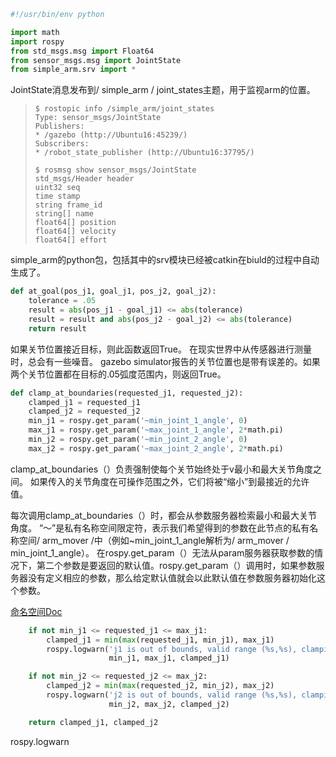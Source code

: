 ```python
#!/usr/bin/env python

import math
import rospy
from std_msgs.msg import Float64
from sensor_msgs.msg import JointState
from simple_arm.srv import *
```
JointState消息发布到/ simple_arm / joint_states主题，用于监视arm的位置。

> ```
> $ rostopic info /simple_arm/joint_states 
> Type: sensor_msgs/JointState
> Publishers: 
> * /gazebo (http://Ubuntu16:45239/)
> Subscribers: 
> * /robot_state_publisher (http://Ubuntu16:37795/)
> ```
> ```
> $ rosmsg show sensor_msgs/JointState
> std_msgs/Header header
> uint32 seq
> time stamp
> string frame_id
> string[] name
> float64[] position
> float64[] velocity
> float64[] effort
> ```

simple_arm的python包，包括其中的srv模块已经被catkin在biuld的过程中自动生成了。

```python
def at_goal(pos_j1, goal_j1, pos_j2, goal_j2):
    tolerance = .05
    result = abs(pos_j1 - goal_j1) <= abs(tolerance)
    result = result and abs(pos_j2 - goal_j2) <= abs(tolerance)
    return result
```
如果关节位置接近目标，则此函数返回True。 在现实世界中从传感器进行测量时，总会有一些噪音。 gazebo simulator报告的关节位置也是带有误差的。如果两个关节位置都在目标的.05弧度范围内，则返回True。

```python
def clamp_at_boundaries(requested_j1, requested_j2):
    clamped_j1 = requested_j1
    clamped_j2 = requested_j2
    min_j1 = rospy.get_param('~min_joint_1_angle', 0)
    max_j1 = rospy.get_param('~max_joint_1_angle', 2*math.pi)
    min_j2 = rospy.get_param('~min_joint_2_angle', 0)
    max_j2 = rospy.get_param('~max_joint_2_angle', 2*math.pi)
```
clamp_at_boundaries（）负责强制使每个关节始终处于v最小和最大关节角度之间。 如果传入的关节角度在可操作范围之外，它们将被“缩小”到最接近的允许值。

每次调用clamp_at_boundaries（）时，都会从参数服务器检索最小和最大关节角度。 “〜”是私有名称空间限定符，表示我们希望得到的参数在此节点的私有名称空间/ arm_mover /中（例如~min_joint_1_angle解析为/ arm_mover / min_joint_1_angle）。 在rospy.get_param（）无法从param服务器获取参数的情况下，第二个参数是要返回的默认值。rospy.get_param（）调用时，如果参数服务器没有定义相应的参数，那么给定默认值就会以此默认值在参数服务器初始化这个参数。

[命名空间Doc](http://wiki.ros.org/Names#Resolving)

```python
    if not min_j1 <= requested_j1 <= max_j1:
        clamped_j1 = min(max(requested_j1, min_j1), max_j1)
        rospy.logwarn('j1 is out of bounds, valid range (%s,%s), clamping to: %s',
                      min_j1, max_j1, clamped_j1)

    if not min_j2 <= requested_j2 <= max_j2:
        clamped_j2 = min(max(requested_j2, min_j2), max_j2)
        rospy.logwarn('j2 is out of bounds, valid range (%s,%s), clamping to: %s',
                      min_j2, max_j2, clamped_j2)

    return clamped_j1, clamped_j2
```

rospy.logwarn



